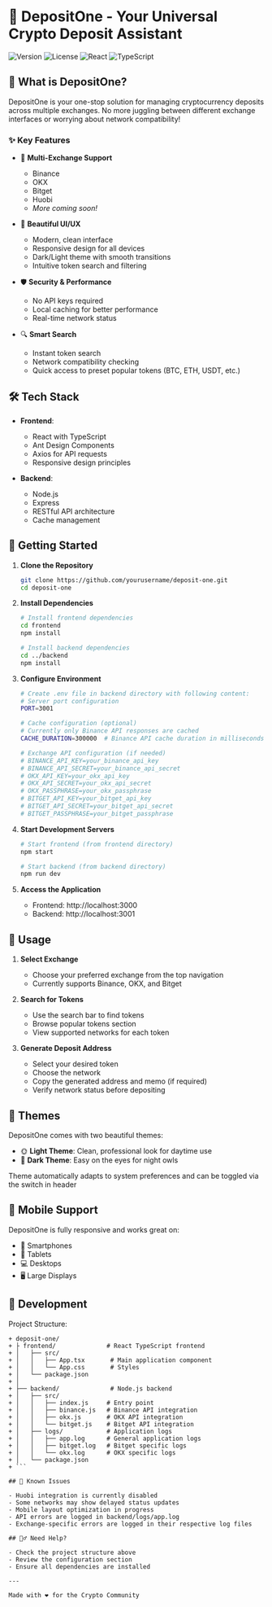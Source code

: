 # 🌟 DepositOne - Your Universal Crypto Deposit Assistant

![Version](https://img.shields.io/badge/version-1.0.0-blue)
![License](https://img.shields.io/badge/license-MIT-green)
![React](https://img.shields.io/badge/React-18.x-61dafb)
![TypeScript](https://img.shields.io/badge/TypeScript-4.x-blue)

## 🚀 What is DepositOne?

DepositOne is your one-stop solution for managing cryptocurrency deposits across multiple exchanges. No more juggling between different exchange interfaces or worrying about network compatibility!

### ✨ Key Features

- 🔄 **Multi-Exchange Support**
  - Binance
  - OKX
  - Bitget
  - Huobi
  - _More coming soon!_

- 🎨 **Beautiful UI/UX**
  - Modern, clean interface
  - Responsive design for all devices
  - Dark/Light theme with smooth transitions
  - Intuitive token search and filtering

- 🛡️ **Security & Performance**
  - No API keys required
  - Local caching for better performance
  - Real-time network status

- 🔍 **Smart Search**
  - Instant token search
  - Network compatibility checking
  - Quick access to preset popular tokens (BTC, ETH, USDT, etc.)

## 🛠️ Tech Stack

- **Frontend**:
  - React with TypeScript
  - Ant Design Components
  - Axios for API requests
  - Responsive design principles

- **Backend**:
  - Node.js
  - Express
  - RESTful API architecture
  - Cache management

## 🚦 Getting Started

1. **Clone the Repository**
   ```bash
   git clone https://github.com/yourusername/deposit-one.git
   cd deposit-one
   ```

2. **Install Dependencies**
   ```bash
   # Install frontend dependencies
   cd frontend
   npm install

   # Install backend dependencies
   cd ../backend
   npm install
   ```

3. **Configure Environment**
   ```bash
   # Create .env file in backend directory with following content:
   # Server port configuration
   PORT=3001
   
   # Cache configuration (optional)
   # Currently only Binance API responses are cached
   CACHE_DURATION=300000  # Binance API cache duration in milliseconds
   
   # Exchange API configuration (if needed)
   # BINANCE_API_KEY=your_binance_api_key
   # BINANCE_API_SECRET=your_binance_api_secret
   # OKX_API_KEY=your_okx_api_key
   # OKX_API_SECRET=your_okx_api_secret
   # OKX_PASSPHRASE=your_okx_passphrase
   # BITGET_API_KEY=your_bitget_api_key
   # BITGET_API_SECRET=your_bitget_api_secret
   # BITGET_PASSPHRASE=your_bitget_passphrase
   ```

4. **Start Development Servers**
   ```bash
   # Start frontend (from frontend directory)
   npm start

   # Start backend (from backend directory)
   npm run dev
   ```

5. **Access the Application**
   - Frontend: http://localhost:3000
   - Backend: http://localhost:3001

## 🎯 Usage

1. **Select Exchange**
   - Choose your preferred exchange from the top navigation
   - Currently supports Binance, OKX, and Bitget

2. **Search for Tokens**
   - Use the search bar to find tokens
   - Browse popular tokens section
   - View supported networks for each token

3. **Generate Deposit Address**
   - Select your desired token
   - Choose the network
   - Copy the generated address and memo (if required)
   - Verify network status before depositing

## 🎨 Themes

DepositOne comes with two beautiful themes:

- 🌞 **Light Theme**: Clean, professional look for daytime use
- 🌙 **Dark Theme**: Easy on the eyes for night owls

Theme automatically adapts to system preferences and can be toggled via the switch in header

## 📱 Mobile Support

DepositOne is fully responsive and works great on:
- 📱 Smartphones
- 📱 Tablets
- 💻 Desktops
- 🖥️ Large Displays

## 🤝 Development

Project Structure:
```
+ deposit-one/
+ ├ frontend/              # React TypeScript frontend
+ │   ├── src/
+ │   │   ├── App.tsx       # Main application component
+ │   │   └── App.css       # Styles
+ │   └── package.json
+ │
+ ├── backend/              # Node.js backend
+ │   ├── src/
+ │   │   ├── index.js     # Entry point
+ │   │   ├── binance.js   # Binance API integration
+ │   │   ├── okx.js       # OKX API integration
+ │   │   └── bitget.js    # Bitget API integration
+ │   ├── logs/            # Application logs
+ │   │   ├── app.log      # General application logs
+ │   │   ├── bitget.log   # Bitget specific logs
+ │   │   └── okx.log      # OKX specific logs
+ │   └── package.json
+ ```

## 🐛 Known Issues

- Huobi integration is currently disabled
- Some networks may show delayed status updates
- Mobile layout optimization in progress
- API errors are logged in backend/logs/app.log
- Exchange-specific errors are logged in their respective log files

## 🙋‍♂️ Need Help?

- Check the project structure above
- Review the configuration section
- Ensure all dependencies are installed

---

Made with ❤️ for the Crypto Community
